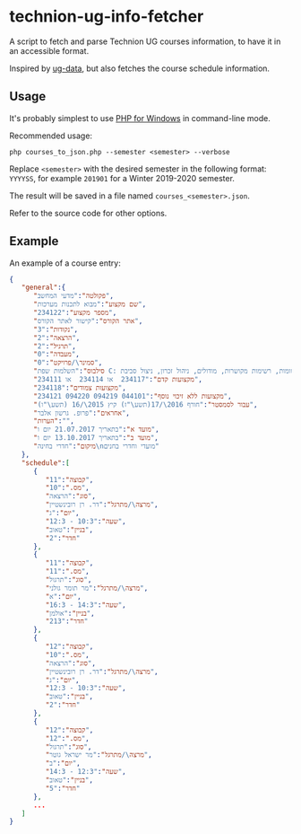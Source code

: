 # technion-ug-info-fetcher

A script to fetch and parse Technion UG courses information, to have it in an accessible format.

Inspired by [ug-data](https://github.com/elazarg/ug-data), but also fetches the course schedule information.

## Usage

It's probably simplest to use [PHP for Windows](https://windows.php.net/download/) in command-line mode.

Recommended usage:

`php courses_to_json.php --semester <semester> --verbose`

Replace `<semester>` with the desired semester in the following format: `YYYYSS`, for example `201901` for a Winter 2019-2020 semester.

The result will be saved in a file named `courses_<semester>.json`.

Refer to the source code for other options.

## Example

An example of a course entry:

```json
{
   "general":{
      "פקולטה":"מדעי המחשב",
      "שם מקצוע":"מבוא לתכנות מערכות",
      "מספר מקצוע":"234122",
      "אתר הקורס":"קישור לאתר הקורס",
      "נקודות":"3",
      "הרצאה":"2",
      "תרגיל":"2",
      "מעבדה":"0",
      "סמינר\/פרויקט":"0",
      "סילבוס":"השלמות שפת C: רשומות, רשימות מקושרות, מודולים, ניהול זכרון, ניצול סביבת UNIX וכלי מערכת לבנית תוכנה: מערכת הקבצים, תהליכים, נהלי מערכת, ניהול גרסאות והידור נפרד. תכנות והנדסת תוכנה: ניתוח דרישות. שימוש חוזר, טיפוסי נתונים מופשטים. תכנות מבוסס עצמים, תבניות. מבוא ל- ++C.",
      "מקצועות קדם":"234117  או 234114  או 234111",
      "מקצועות צמודים":"234118",
      "מקצועות ללא זיכוי נוסף":"234121 094220 094219 044101",
      "עבור לסמסטר":"חורף 2016\/17(תשע\"ז) קיץ 2015\/16 (תשע\"ו)",
      "אחראים":"פרופ. גרשון אלבר",
      "הערות":"",
      "מועד א":"בתאריך 21.07.2017 יום ו",
      "מועד ב":"בתאריך 13.10.2017 יום ו",
      "מיקום":"חדרי בחינה\nמועדי וחדרי בחנים"
   },
   "schedule":[
      {
         "קבוצה":"11",
         "מס.":"10",
         "סוג":"הרצאה",
         "מרצה\/מתרגל":"דר. רן רובינשטיין",
         "יום":"ג",
         "שעה":"10:3 - 12:3",
         "בניין":"טאוב",
         "חדר":"2"
      },
      {
         "קבוצה":"11",
         "מס.":"11",
         "סוג":"תרגול",
         "מרצה\/מתרגל":"מר תומר גולני",
         "יום":"א",
         "שעה":"14:3 - 16:3",
         "בניין":"אולמן",
         "חדר":"213"
      },
      {
         "קבוצה":"12",
         "מס.":"10",
         "סוג":"הרצאה",
         "מרצה\/מתרגל":"דר. רן רובינשטיין",
         "יום":"ג",
         "שעה":"10:3 - 12:3",
         "בניין":"טאוב",
         "חדר":"2"
      },
      {
         "קבוצה":"12",
         "מס.":"12",
         "סוג":"תרגול",
         "מרצה\/מתרגל":"מר ישראל גוטר",
         "יום":"ב",
         "שעה":"12:3 - 14:3",
         "בניין":"טאוב",
         "חדר":"5"
      },
      ...
   ]
}
```
